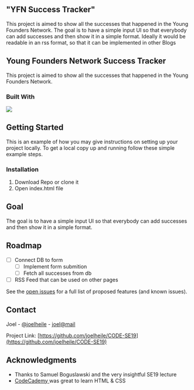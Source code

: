 ## "YFN Success Tracker"

This project is aimed to show all the successes that happened in the Young Founders Network.
The goal is to have a simple input UI so that everybody can add successes and then show it in a simple format.
Ideally it would be readable in an rss format, so that it can be implemented in other Blogs

<a name="readme-top"></a>

<!-- ABOUT THE PROJECT -->

## Young Founders Network Success Tracker

This project is aimed to show all the successes that happened in the Young Founders Network.

### Built With

![](https://t3.ftcdn.net/jpg/03/21/24/30/360_F_321243084_GstfWflk1eTLlzUdRZ5mjoP5IG1iCc8J.jpg)

<!-- GETTING STARTED -->

## Getting Started

This is an example of how you may give instructions on setting up your project locally.
To get a local copy up and running follow these simple example steps.

### Installation

1. Download Repo or clone it
2. Open index.html file

<!-- USAGE EXAMPLES -->

## Goal

The goal is to have a simple input UI so that everybody can add successes and then show it in a simple format.

<!-- ROADMAP -->

## Roadmap

- [ ] Connect DB to form
  - [ ] Implement form submition
  - [ ] Fetch all successes from db
- [ ] RSS Feed that can be used on other pages

See the [open issues](https://github.com/joelheile/CODE-SE19/issues) for a full list of proposed features (and known issues).

<!-- CONTACT -->

## Contact

Joel - [@joelheile](https://twitter.com/joelheile) - [joel@mail](mailto:joel.heil-escobar@code.berlin.com)

Project Link: [https://github.com/joelheile/CODE-SE19](https://github.com/joelheile/CODE-SE19)

<!-- ACKNOWLEDGMENTS -->

## Acknowledgments

- Thanks to Samuel Boguslawski and the very insightful SE19 lecture
- <a href="https://www.codecademy.com/">CodeCademy </a> was great to learn HTML & CSS

<!-- MARKDOWN LINKS & IMAGES -->
<!-- https://www.markdownguide.org/basic-syntax/#reference-style-links -->

[contributors-shield]: https://img.shields.io/github/contributors/joelheile/CODE-SE19.svg?style=for-the-badge
[contributors-url]: https://github.com/joelheile/CODE-SE19/graphs/contributors
[forks-shield]: https://img.shields.io/github/forks/joelheile/CODE-SE19.svg?style=for-the-badge
[forks-url]: https://github.com/joelheile/CODE-SE19/network/members
[stars-shield]: https://img.shields.io/github/stars/joelheile/CODE-SE19.svg?style=for-the-badge
[stars-url]: https://github.com/joelheile/CODE-SE19/stargazers
[issues-shield]: https://img.shields.io/github/issues/joelheile/CODE-SE19.svg?style=for-the-badge
[issues-url]: https://github.com/joelheile/CODE-SE19/issues
[license-shield]: https://img.shields.io/github/license/joelheile/CODE-SE19.svg?style=for-the-badge
[license-url]: https://github.com/joelheile/CODE-SE19/blob/master/LICENSE.txt
[linkedin-shield]: https://img.shields.io/badge/-LinkedIn-black.svg?style=for-the-badge&logo=linkedin&colorB=555
[linkedin-url]: https://linkedin.com/in/joel-heil-escobar
[product-screenshot]: images/screenshot.png
[CSS]: https://upload.wikimedia.org/wikipedia/commons/thumb/d/d5/CSS3_logo_and_wordmark.svg/1200px-CSS3_logo_and_wordmark.svg.png
[HTML]: https://upload.wikimedia.org/wikipedia/commons/thumb/6/61/HTML5_logo_and_wordmark.svg/512px-HTML5_logo_and_wordmark.svg.png
[JavaScript]: https://sendsquared.com/wp-content/uploads/2023/04/JavaScript-Logo.png
